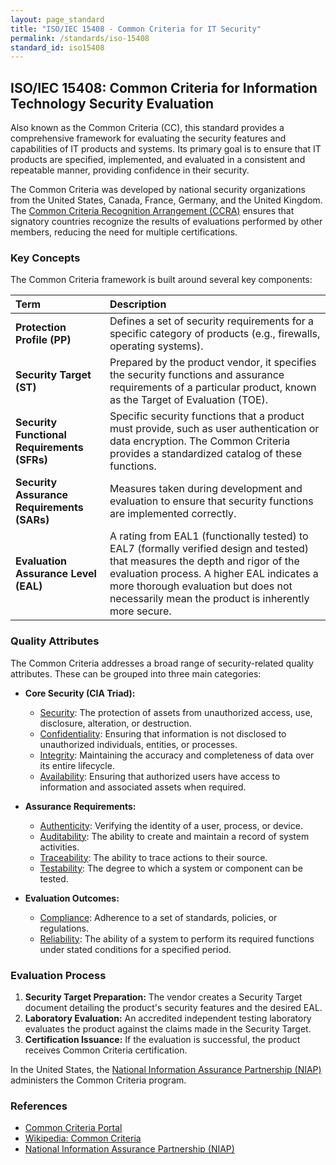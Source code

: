 ```yaml
---
layout: page_standard
title: "ISO/IEC 15408 - Common Criteria for IT Security"
permalink: /standards/iso-15408
standard_id: iso15408
---
```


## ISO/IEC 15408: Common Criteria for Information Technology Security Evaluation

Also known as the Common Criteria (CC), this standard provides a comprehensive framework for evaluating the security features and capabilities of IT products and systems. 
Its primary goal is to ensure that IT products are specified, implemented, and evaluated in a consistent and repeatable manner, providing confidence in their security.

The Common Criteria was developed by national security organizations from the United States, Canada, France, Germany, and the United Kingdom. 
The [Common Criteria Recognition Arrangement (CCRA)](https://www.commoncriteriaportal.org/ccra/) ensures that signatory countries recognize the results of evaluations performed by other members, reducing the need for multiple certifications.

### Key Concepts

The Common Criteria framework is built around several key components:

| Term | Description |
|:--- |:--- |
| **Protection Profile (PP)** | Defines a set of security requirements for a specific category of products (e.g., firewalls, operating systems). |
| **Security Target (ST)** | Prepared by the product vendor, it specifies the security functions and assurance requirements of a particular product, known as the Target of Evaluation (TOE). |
| **Security Functional Requirements (SFRs)** | Specific security functions that a product must provide, such as user authentication or data encryption. The Common Criteria provides a standardized catalog of these functions. |
| **Security Assurance Requirements (SARs)** | Measures taken during development and evaluation to ensure that security functions are implemented correctly. |
| **Evaluation Assurance Level (EAL)** | A rating from EAL1 (functionally tested) to EAL7 (formally verified design and tested) that measures the depth and rigor of the evaluation process. A higher EAL indicates a more thorough evaluation but does not necessarily mean the product is inherently more secure. |

### Quality Attributes

The Common Criteria addresses a broad range of security-related quality attributes. These can be grouped into three main categories:

*   **Core Security (CIA Triad):**
    *   [Security](/qualities/security): The protection of assets from unauthorized access, use, disclosure, alteration, or destruction.
    *   [Confidentiality](/qualities/confidentiality): Ensuring that information is not disclosed to unauthorized individuals, entities, or processes.
    *   [Integrity](/qualities/integrity): Maintaining the accuracy and completeness of data over its entire lifecycle.
    *   [Availability](/qualities/availability): Ensuring that authorized users have access to information and associated assets when required.

*   **Assurance Requirements:**
    *   [Authenticity](/qualities/authenticity): Verifying the identity of a user, process, or device.
    *   [Auditability](/qualities/auditability): The ability to create and maintain a record of system activities.
    *   [Traceability](/qualities/traceability): The ability to trace actions to their source.
    *   [Testability](/qualities/testability): The degree to which a system or component can be tested.

*   **Evaluation Outcomes:**
    *   [Compliance](/qualities/compliance): Adherence to a set of standards, policies, or regulations.
    *   [Reliability](/qualities/reliability): The ability of a system to perform its required functions under stated conditions for a specified period.

### Evaluation Process

1.  **Security Target Preparation:** The vendor creates a Security Target document detailing the product\'s security features and the desired EAL.
2.  **Laboratory Evaluation:** An accredited independent testing laboratory evaluates the product against the claims made in the Security Target.
3.  **Certification Issuance:** If the evaluation is successful, the product receives Common Criteria certification.

In the United States, the [National Information Assurance Partnership (NIAP)](https://www.niap-ccevs.org/) administers the Common Criteria program.

### References

- [Common Criteria Portal](https://www.commoncriteriaportal.org/)
- [Wikipedia: Common Criteria](https://en.wikipedia.org/wiki/Common_Criteria)
- [National Information Assurance Partnership (NIAP)](https://www.niap-ccevs.org/)